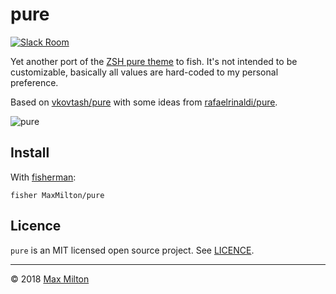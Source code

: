 # pure

[![Slack Room](https://fisherman-wharf.herokuapp.com/badge.svg)](https://fisherman-wharf.herokuapp.com)

Yet another port of the [ZSH pure theme](https://github.com/sindresorhus/pure) to fish. It's not intended to be customizable, basically all values are hard-coded to my personal preference.

Based on [vkovtash/pure](https://github.com/vkovtash/pure) with some ideas from [rafaelrinaldi/pure](https://github.com/rafaelrinaldi/pure).

![pure](https://cloud.githubusercontent.com/assets/8317250/13661599/777665a2-e6d7-11e5-9078-eae115fa140a.png)

## Install

With [fisherman](https://github.com/fisherman/fisherman):

```fish
fisher MaxMilton/pure
```

## Licence

`pure` is an MIT licensed open source project. See [LICENCE](https://github.com/MaxMilton/pure/blob/master/LICENCE).

-----

© 2018 [Max Milton](https://maxmilton.com)

